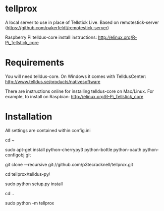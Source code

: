 tellprox
========

A local server to use in place of Tellstick Live. Based on remotestick-server (https://github.com/pakerfeldt/remotestick-server)

Raspberry Pi telldus-core install instructions:
http://elinux.org/R-Pi_Tellstick_core

Requirements
============
You will need telldus-core. On Windows it comes with TelldusCenter:
http://www.telldus.se/products/nativesoftware

There are instructions online for installing telldus-core on Mac/Linux. For example, to install on Raspbian:
http://elinux.org/R-Pi_Tellstick_core

Installation
============

All settings are contained within config.ini

cd ~

sudo apt-get install python-cherrypy3 python-bottle python-oauth python-configobj git

git clone --recursive git://github.com/p3tecracknell/tellprox.git

cd tellprox/telldus-py/

sudo python setup.py install

cd ..

sudo python -m tellprox
